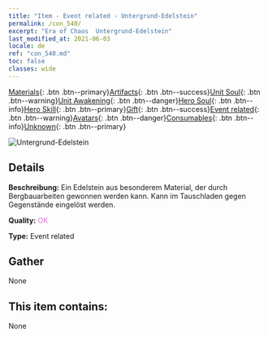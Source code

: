 ```yaml
---
title: "Item - Event related - Untergrund-Edelstein"
permalink: /con_540/
excerpt: "Era of Chaos  Untergrund-Edelstein"
last_modified_at: 2021-06-03
locale: de
ref: "con_540.md"
toc: false
classes: wide
---
```

 [Materials](/ItemsDE/){: .btn .btn--primary}[Artifacts](/ItemsDE/Artifacts/){: .btn .btn--success}[Unit Soul](/ItemsDE/UnitSoul/){: .btn .btn--warning}[Unit Awakening](/ItemsDE/UnitAwakening/){: .btn .btn--danger}[Hero Soul](/ItemsDE/HeroSoul/){: .btn .btn--info}[Hero Skill](/ItemsDE/HeroSkill/){: .btn .btn--primary}[Gift](/ItemsDE/Gift/){: .btn .btn--success}[Event related](/ItemsDE/Events/){: .btn .btn--warning}[Avatars](/ItemsDE/Avatars/){: .btn .btn--danger}[Consumables](/ItemsDE/Consumables/){: .btn .btn--info}[Unknown](/ItemsDE/Unknown/){: .btn .btn--primary}

 ![Untergrund-Edelstein](/images/t/i_10026.png)

## Details
 **Beschreibung:** Ein Edelstein aus besonderem Material, der durch Bergbauarbeiten gewonnen werden kann. Kann im Tauschladen gegen Gegenstände eingelöst werden.

 **Quality:** <span style="color: #DA70D6">OK</span>

 **Type:** Event related

## Gather

  None

## This item contains:

  None

